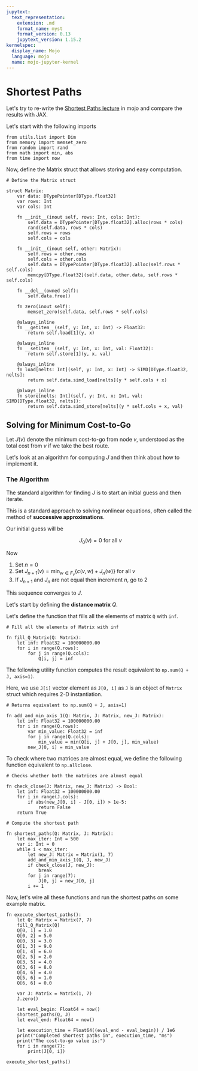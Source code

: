 ```yaml
---
jupytext:
  text_representation:
    extension: .md
    format_name: myst
    format_version: 0.13
    jupytext_version: 1.15.2
kernelspec:
  display_name: Mojo
  language: mojo
  name: mojo-jupyter-kernel
---
```



# Shortest Paths

Let's try to re-write the [Shortest Paths lecture](https://jax.quantecon.org/short_path.html)
in mojo and compare the results with JAX.

Let's start with the following imports

```{code-cell} mojo
from utils.list import Dim
from memory import memset_zero
from random import rand
from math import min, abs
from time import now
```

Now, define the Matrix struct that allows storing and easy computation.

```{code-cell} mojo
# Define the Matrix struct

struct Matrix:
    var data: DTypePointer[DType.float32]
    var rows: Int
    var cols: Int

    fn __init__(inout self, rows: Int, cols: Int):
        self.data = DTypePointer[DType.float32].alloc(rows * cols)
        rand(self.data, rows * cols)
        self.rows = rows
        self.cols = cols
    
    fn __init__(inout self, other: Matrix):
        self.rows = other.rows
        self.cols = other.cols
        self.data = DTypePointer[DType.float32].alloc(self.rows * self.cols)
        memcpy[DType.float32](self.data, other.data, self.rows * self.cols)

    fn __del__(owned self):
        self.data.free()

    fn zero(inout self):
        memset_zero(self.data, self.rows * self.cols)

    @always_inline
    fn __getitem__(self, y: Int, x: Int) -> Float32:
        return self.load[1](y, x)

    @always_inline
    fn __setitem__(self, y: Int, x: Int, val: Float32):
        return self.store[1](y, x, val)

    @always_inline
    fn load[nelts: Int](self, y: Int, x: Int) -> SIMD[DType.float32, nelts]:
        return self.data.simd_load[nelts](y * self.cols + x)

    @always_inline
    fn store[nelts: Int](self, y: Int, x: Int, val: SIMD[DType.float32, nelts]):
        return self.data.simd_store[nelts](y * self.cols + x, val)
```

## Solving for Minimum Cost-to-Go

Let $J(v)$ denote the minimum cost-to-go from node $v$,
understood as the total cost from $v$ if we take the best route.

Let's look at an algorithm for computing $J$ and then think about how to
implement it.

### The Algorithm

The standard algorithm for finding $J$ is to start an initial guess
and then iterate.

This is a standard approach to solving nonlinear equations, often called
the method of **successive approximations**.

Our initial guess will be

$$
J_0(v) = 0 \text{ for all } v
$$

Now

1. Set $n = 0$
2. Set $J_{n+1} (v) = \min_{w \in F_v} \{ c(v, w) + J_n(w) \}$ for all $v$
3. If $J_{n+1}$ and $J_n$ are not equal then increment $n$, go to 2

This sequence converges to $J$.

Let's start by defining the **distance matrix** $Q$.

Let's define the function that fills all the elements of matrix `Q` with `inf`.

```{code-cell} mojo
# Fill all the elements of Matrix with inf

fn fill_Q_Matrix(Q: Matrix):
    let inf: Float32 = 100000000.00
    for i in range(Q.rows):
        for j in range(Q.cols):
            Q[i, j] = inf
```

The following utility function computes the result equivalent
to `np.sum(Q + J, axis=1)`.

Here, we use `J[i]` vector element as `J[0, i]` as `J` is an
object of `Matrix` struct which requires 2-D instantiation.

```{code-cell} mojo
# Returns equivalent to np.sum(Q + J, axis=1)

fn add_and_min_axis_1(Q: Matrix, J: Matrix, new_J: Matrix):
    let inf: Float32 = 100000000.00
    for i in range(Q.rows):
        var min_value: Float32 = inf
        for j in range(Q.cols):
            min_value = min(Q[i, j] + J[0, j], min_value)
        new_J[0, i] = min_value
```

To check where two matrices are almost equal, we define
the following function equivalent to `np.allclose`.

```{code-cell} mojo
# Checks whether both the matrices are almost equal

fn check_close(J: Matrix, new_J: Matrix) -> Bool:
    let inf: Float32 = 100000000.00
    for i in range(J.cols):
        if abs(new_J[0, i] - J[0, i]) > 1e-5:
            return False
    return True
```

```{code-cell} mojo
# Compute the shortest path

fn shortest_paths(Q: Matrix, J: Matrix):
    let max_iter: Int = 500
    var i: Int = 0
    while i < max_iter:
        let new_J: Matrix = Matrix(1, 7)
        add_and_min_axis_1(Q, J, new_J)
        if check_close(J, new_J):
            break
        for j in range(7):
            J[0, j] = new_J[0, j]
        i += 1
```

Now, let's wire all these functions and run the shortest paths
on some example matrix.

```{code-cell} mojo
fn execute_shortest_paths():
    let Q: Matrix = Matrix(7, 7)
    fill_Q_Matrix(Q)
    Q[0, 1] = 1.0
    Q[0, 2] = 5.0
    Q[0, 3] = 3.0
    Q[1, 3] = 9.0
    Q[1, 4] = 6.0
    Q[2, 5] = 2.0
    Q[3, 5] = 4.0
    Q[3, 6] = 8.0
    Q[4, 6] = 4.0
    Q[5, 6] = 1.0
    Q[6, 6] = 0.0

    var J: Matrix = Matrix(1, 7)
    J.zero()

    let eval_begin: Float64 = now()
    shortest_paths(Q, J)
    let eval_end: Float64 = now()

    let execution_time = Float64((eval_end - eval_begin)) / 1e6
    print("Completed shortest paths in", execution_time, "ms")
    print("The cost-to-go value is:")
    for i in range(7):
        print(J[0, i])

execute_shortest_paths()
```